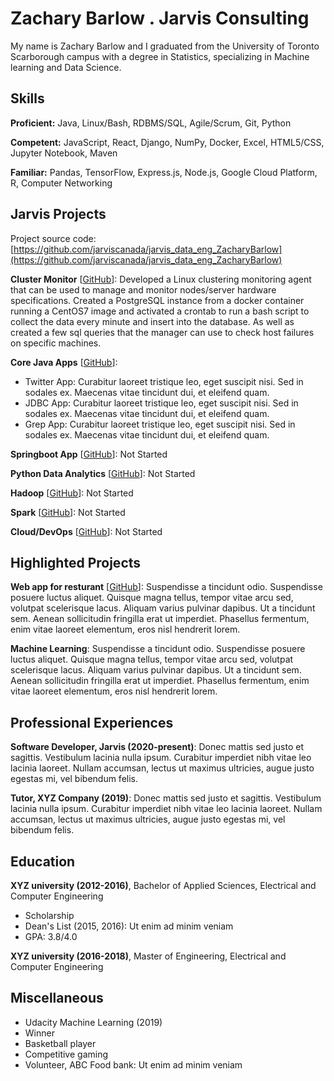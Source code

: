 # Zachary Barlow . Jarvis Consulting

My name is Zachary Barlow and I graduated from the University of Toronto Scarborough campus with a degree in Statistics, specializing in Machine learning and Data Science.

## Skills

**Proficient:** Java, Linux/Bash, RDBMS/SQL, Agile/Scrum, Git, Python

**Competent:** JavaScript, React, Django, NumPy, Docker, Excel, HTML5/CSS, Jupyter Notebook, Maven

**Familiar:** Pandas, TensorFlow, Express.js, Node.js, Google Cloud Platform, R, Computer Networking

## Jarvis Projects

Project source code: [https://github.com/jarviscanada/jarvis_data_eng_ZacharyBarlow](https://github.com/jarviscanada/jarvis_data_eng_ZacharyBarlow)


**Cluster Monitor** [[GitHub](https://github.com/jarviscanada/jarvis_data_eng_ZacharyBarlow/tree/master/linux_sql)]: Developed a Linux clustering monitoring agent that can be used to manage and monitor nodes/server hardware specifications. Created a PostgreSQL instance from a docker container running a CentOS7 image and activated a crontab to run a bash script to collect the data every minute and insert into the database. As well as created a few sql queries that the manager can use to check host failures on specific machines.

**Core Java Apps** [[GitHub](https://github.com/jarviscanada/jarvis_data_eng_ZacharyBarlow/tree/master/core_java)]:
      
  - Twitter App: Curabitur laoreet tristique leo, eget suscipit nisi. Sed in sodales ex. Maecenas vitae tincidunt dui, et eleifend quam.
  - JDBC App: Curabitur laoreet tristique leo, eget suscipit nisi. Sed in sodales ex. Maecenas vitae tincidunt dui, et eleifend quam.
  - Grep App: Curabitur laoreet tristique leo, eget suscipit nisi. Sed in sodales ex. Maecenas vitae tincidunt dui, et eleifend quam.

**Springboot App** [[GitHub](https://github.com/jarviscanada/jarvis_data_eng_ZacharyBarlow/tree/master/springboot)]: Not Started

**Python Data Analytics** [[GitHub](https://github.com/jarviscanada/jarvis_data_eng_ZacharyBarlow/tree/master/python_data_anlytics)]: Not Started

**Hadoop** [[GitHub](https://github.com/jarviscanada/jarvis_data_eng_ZacharyBarlow/tree/master/hadoop)]: Not Started

**Spark** [[GitHub](https://github.com/jarviscanada/jarvis_data_eng_ZacharyBarlow/tree/master/spark)]: Not Started

**Cloud/DevOps** [[GitHub](https://github.com/jarviscanada/jarvis_data_eng_ZacharyBarlow/tree/master/cloud_devops)]: Not Started


## Highlighted Projects
**Web app for resturant** [[GitHub](https://github.com/jarviscanada/jarvis_profile_builder)]: Suspendisse a tincidunt odio. Suspendisse posuere luctus aliquet. Quisque magna tellus, tempor vitae arcu sed, volutpat scelerisque lacus. Aliquam varius pulvinar dapibus. Ut a tincidunt sem. Aenean sollicitudin fringilla erat ut imperdiet. Phasellus fermentum, enim vitae laoreet elementum, eros nisl hendrerit lorem.

**Machine Learning**: Suspendisse a tincidunt odio. Suspendisse posuere luctus aliquet. Quisque magna tellus, tempor vitae arcu sed, volutpat scelerisque lacus. Aliquam varius pulvinar dapibus. Ut a tincidunt sem. Aenean sollicitudin fringilla erat ut imperdiet. Phasellus fermentum, enim vitae laoreet elementum, eros nisl hendrerit lorem.


## Professional Experiences

**Software Developer, Jarvis (2020-present)**: Donec mattis sed justo et sagittis. Vestibulum lacinia nulla ipsum. Curabitur imperdiet nibh vitae leo lacinia laoreet. Nullam accumsan, lectus ut maximus ultricies, augue justo egestas mi, vel bibendum felis.

**Tutor, XYZ Company (2019)**: Donec mattis sed justo et sagittis. Vestibulum lacinia nulla ipsum. Curabitur imperdiet nibh vitae leo lacinia laoreet. Nullam accumsan, lectus ut maximus ultricies, augue justo egestas mi, vel bibendum felis.


## Education
**XYZ university (2012-2016)**, Bachelor of Applied Sciences, Electrical and Computer Engineering
- Scholarship
- Dean's List (2015, 2016): Ut enim ad minim veniam
- GPA: 3.8/4.0

**XYZ university (2016-2018)**, Master of Engineering, Electrical and Computer Engineering


## Miscellaneous
- Udacity Machine Learning (2019)
- Winner
- Basketball player
- Competitive gaming
- Volunteer, ABC Food bank: Ut enim ad minim veniam